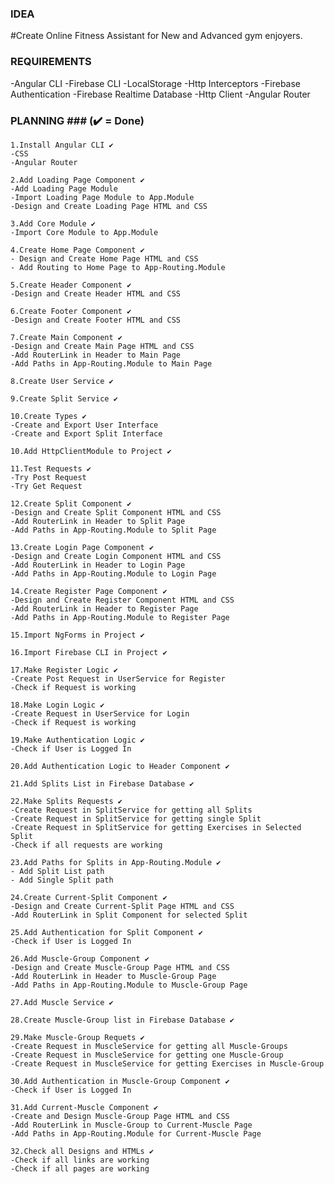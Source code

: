 ### IDEA  ###
#Create Online Fitness Assistant for New and Advanced gym enjoyers.



### REQUIREMENTS ###

-Angular CLI
-Firebase CLI
-LocalStorage
-Http Interceptors
-Firebase Authentication
-Firebase Realtime Database
-Http Client
-Angular Router

### PLANNING ### (✔️ = Done)

    1.Install Angular CLI ✔️
    -CSS
    -Angular Router

    2.Add Loading Page Component ✔️
    -Add Loading Page Module
    -Import Loading Page Module to App.Module
    -Design and Create Loading Page HTML and CSS

    3.Add Core Module ✔️
    -Import Core Module to App.Module

    4.Create Home Page Component ✔️
    - Design and Create Home Page HTML and CSS
    - Add Routing to Home Page to App-Routing.Module

    5.Create Header Component ✔️
    -Design and Create Header HTML and CSS

    6.Create Footer Component ✔️
    -Design and Create Footer HTML and CSS

    7.Create Main Component ✔️
    -Design and Create Main Page HTML and CSS
    -Add RouterLink in Header to Main Page
    -Add Paths in App-Routing.Module to Main Page

    8.Create User Service ✔️
    
    9.Create Split Service ✔️

    10.Create Types ✔️
    -Create and Export User Interface
    -Create and Export Split Interface

    10.Add HttpClientModule to Project ✔️

    11.Test Requests ✔️
    -Try Post Request
    -Try Get Request

    12.Create Split Component ✔️
    -Design and Create Split Component HTML and CSS
    -Add RouterLink in Header to Split Page
    -Add Paths in App-Routing.Module to Split Page

    13.Create Login Page Component ✔️
    -Design and Create Login Component HTML and CSS
    -Add RouterLink in Header to Login Page
    -Add Paths in App-Routing.Module to Login Page

    14.Create Register Page Component ✔️
    -Design and Create Register Component HTML and CSS
    -Add RouterLink in Header to Register Page
    -Add Paths in App-Routing.Module to Register Page

    15.Import NgForms in Project ✔️

    16.Import Firebase CLI in Project ✔️

    17.Make Register Logic ✔️
    -Create Post Request in UserService for Register
    -Check if Request is working

    18.Make Login Logic ✔️
    -Create Request in UserService for Login
    -Check if Request is working

    19.Make Authentication Logic ✔️
    -Check if User is Logged In
    
    20.Add Authentication Logic to Header Component ✔️

    21.Add Splits List in Firebase Database ✔️

    22.Make Splits Requests ✔️
    -Create Request in SplitService for getting all Splits
    -Create Request in SplitService for getting single Split
    -Create Request in SplitService for getting Exercises in Selected Split
    -Check if all requests are working

    23.Add Paths for Splits in App-Routing.Module ✔️
    - Add Split List path
    - Add Single Split path

    24.Create Current-Split Component ✔️
    -Design and Create Current-Split Page HTML and CSS
    -Add RouterLink in Split Component for selected Split

    25.Add Authentication for Split Component ✔️
    -Check if User is Logged In 

    26.Add Muscle-Group Component ✔️
    -Design and Create Muscle-Group Page HTML and CSS
    -Add RouterLink in Header to Muscle-Group Page
    -Add Paths in App-Routing.Module to Muscle-Group Page

    27.Add Muscle Service ✔️

    28.Create Muscle-Group list in Firebase Database ✔️

    29.Make Muscle-Group Requets ✔️
    -Create Request in MuscleService for getting all Muscle-Groups
    -Create Request in MuscleService for getting one Muscle-Group
    -Create Request in MuscleService for getting Exercises in Muscle-Group

    30.Add Authentication in Muscle-Group Component ✔️
    -Check if User is Logged In

    31.Add Current-Muscle Component ✔️
    -Create and Design Muscle-Group Page HTML and CSS
    -Add RouterLink in Muscle-Group to Current-Muscle Page
    -Add Paths in App-Routing.Module for Current-Muscle Page

    32.Check all Designs and HTMLs ✔️
    -Check if all links are working
    -Check if all pages are working 
    
